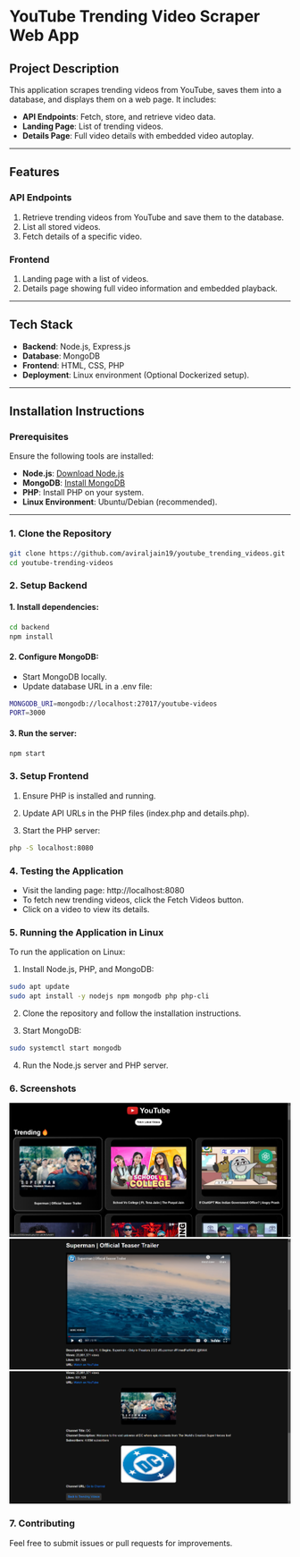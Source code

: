 # YouTube Trending Video Scraper Web App

## Project Description

This application scrapes trending videos from YouTube, saves them into a database, and displays them on a web page. It includes:

- **API Endpoints**: Fetch, store, and retrieve video data.
- **Landing Page**: List of trending videos.
- **Details Page**: Full video details with embedded video autoplay.

---

## Features

### API Endpoints

1. Retrieve trending videos from YouTube and save them to the database.
2. List all stored videos.
3. Fetch details of a specific video.

### Frontend

1. Landing page with a list of videos.
2. Details page showing full video information and embedded playback.

---

## Tech Stack

- **Backend**: Node.js, Express.js
- **Database**: MongoDB
- **Frontend**: HTML, CSS, PHP
- **Deployment**: Linux environment (Optional Dockerized setup).

---

## Installation Instructions

### Prerequisites

Ensure the following tools are installed:

- **Node.js**: [Download Node.js](https://nodejs.org)
- **MongoDB**: [Install MongoDB](https://www.mongodb.com)
- **PHP**: Install PHP on your system.
- **Linux Environment**: Ubuntu/Debian (recommended).

---

### 1. Clone the Repository

```bash
git clone https://github.com/aviraljain19/youtube_trending_videos.git
cd youtube-trending-videos
```

### 2. Setup Backend

#### 1. Install dependencies:

```bash
cd backend
npm install
```

#### 2. Configure MongoDB:

- Start MongoDB locally.
- Update database URL in a .env file:

```bash
MONGODB_URI=mongodb://localhost:27017/youtube-videos
PORT=3000
```

#### 3. Run the server:

```bash
npm start
```

### 3. Setup Frontend

1. Ensure PHP is installed and running.

2. Update API URLs in the PHP files (index.php and details.php).

3. Start the PHP server:

```bash
php -S localhost:8080
```

### 4. Testing the Application

- Visit the landing page: http://localhost:8080
- To fetch new trending videos, click the Fetch Videos button.
- Click on a video to view its details.

### 5. Running the Application in Linux

To run the application on Linux:

1. Install Node.js, PHP, and MongoDB:

```bash
sudo apt update
sudo apt install -y nodejs npm mongodb php php-cli
```

2. Clone the repository and follow the installation instructions.

3. Start MongoDB:

```bash
sudo systemctl start mongodb
```

4. Run the Node.js server and PHP server.

### 6. Screenshots

![screenshot1](images/ss1.png)
![screenshot2](images/ss2.png)
![screenshot3](images/ss3.png)

### 7. Contributing

Feel free to submit issues or pull requests for improvements.
